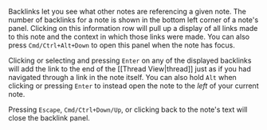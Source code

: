 Backlinks let you see what other notes are referencing a given note. The number of backlinks for a note is shown in the bottom left corner of a note's panel. Clicking on this information row will pull up a display of all links made to this note and the context in which those links were made. You can also press `Cmd/Ctrl+Alt+Down` to open this panel when the note has focus.

Clicking or selecting and pressing `Enter` on any of the displayed backlinks will add the link to the end of the [[Thread View|thread]] just as if you had navigated through a link in the note itself. You can also hold `Alt` when clicking or pressing `Enter` to instead open the note to the _left_ of your current note.

Pressing `Escape`, `Cmd/Ctrl+Down/Up`, or clicking back to the note's text will close the backlink panel.